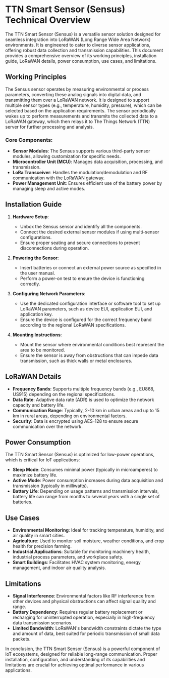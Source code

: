 # TTN Smart Sensor (Sensus) Technical Overview

The TTN Smart Sensor (Sensus) is a versatile sensor solution designed for seamless integration into LoRaWAN (Long Range Wide Area Network) environments. It is engineered to cater to diverse sensor applications, offering robust data collection and transmission capabilities. This document provides a comprehensive overview of its working principles, installation guide, LoRaWAN details, power consumption, use cases, and limitations.

## Working Principles

The Sensus sensor operates by measuring environmental or process parameters, converting these analog signals into digital data, and transmitting them over a LoRaWAN network. It is designed to support multiple sensor types (e.g., temperature, humidity, pressure), which can be selected based on the application requirements. The sensor periodically wakes up to perform measurements and transmits the collected data to a LoRaWAN gateway, which then relays it to The Things Network (TTN) server for further processing and analysis.

### Core Components:
- **Sensor Modules**: The Sensus supports various third-party sensor modules, allowing customization for specific needs.
- **Microcontroller Unit (MCU)**: Manages data acquisition, processing, and transmission.
- **LoRa Transceiver**: Handles the modulation/demodulation and RF communication with the LoRaWAN gateway.
- **Power Management Unit**: Ensures efficient use of the battery power by managing sleep and active modes.

## Installation Guide

1. **Hardware Setup**:
   - Unbox the Sensus sensor and identify all the components.
   - Connect the desired external sensor modules if using multi-sensor configurations.
   - Ensure proper seating and secure connections to prevent disconnections during operation.

2. **Powering the Sensor**:
   - Insert batteries or connect an external power source as specified in the user manual.
   - Perform a power-on test to ensure the device is functioning correctly.

3. **Configuring Network Parameters**:
   - Use the dedicated configuration interface or software tool to set up LoRaWAN parameters, such as device EUI, application EUI, and application key.
   - Ensure the device is configured for the correct frequency band according to the regional LoRaWAN specifications.

4. **Mounting Instructions**:
   - Mount the sensor where environmental conditions best represent the area to be monitored.
   - Ensure the sensor is away from obstructions that can impede data transmission, such as thick walls or metal enclosures.

## LoRaWAN Details

- **Frequency Bands**: Supports multiple frequency bands (e.g., EU868, US915) depending on the regional specifications.
- **Data Rate**: Adaptive data rate (ADR) is used to optimize the network capacity and battery life.
- **Communication Range**: Typically, 2-10 km in urban areas and up to 15 km in rural areas, depending on environmental factors.
- **Security**: Data is encrypted using AES-128 to ensure secure communication over the network.

## Power Consumption

The TTN Smart Sensor (Sensus) is optimized for low-power operations, which is critical for IoT applications:

- **Sleep Mode**: Consumes minimal power (typically in microamperes) to maximize battery life.
- **Active Mode**: Power consumption increases during data acquisition and transmission (typically in milliwatts).
- **Battery Life**: Depending on usage patterns and transmission intervals, battery life can range from months to several years with a single set of batteries.

## Use Cases

- **Environmental Monitoring**: Ideal for tracking temperature, humidity, and air quality in smart cities.
- **Agriculture**: Used to monitor soil moisture, weather conditions, and crop health for precision farming.
- **Industrial Applications**: Suitable for monitoring machinery health, industrial process parameters, and workplace safety.
- **Smart Buildings**: Facilitates HVAC system monitoring, energy management, and indoor air quality analysis.

## Limitations

- **Signal Interference**: Environmental factors like RF interference from other devices and physical obstructions can affect signal quality and range.
- **Battery Dependency**: Requires regular battery replacement or recharging for uninterrupted operation, especially in high-frequency data transmission scenarios.
- **Limited Bandwidth**: LoRaWAN's bandwidth constraints dictate the type and amount of data, best suited for periodic transmission of small data packets.

In conclusion, the TTN Smart Sensor (Sensus) is a powerful component of IoT ecosystems, designed for reliable long-range communication. Proper installation, configuration, and understanding of its capabilities and limitations are crucial for achieving optimal performance in various applications.